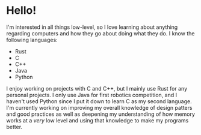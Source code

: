 # Hello!

I'm interested in all things low-level, so I love learning about anything regarding computers and how they go about doing what they do. I know the following languages:

* Rust
* C
* C++
* Java
* Python

I enjoy working on projects with C and C++, but I mainly use Rust for any personal projects. I only use Java for first robotics competition, and I haven't used Python since I put it down to learn C as my second language. I'm currently working on improving my overall knowledge of design patters and good practices as well as deepening my understanding of how memory works at a *very* low level and using that knowledge to make my programs better.
